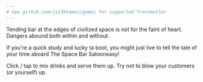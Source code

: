 ```yaml
---
# See github.com/js13kGames/games for supported frontmatter
---
```

Tending bar at the edges of civilized space is not for the faint of heart. Dangers abound both within and without.

If you're a quick study and lucky ta boot, you might just live to tell the tale of your time aboard The Space Bar Salooneasy!

Click / tap to mix drinks and serve them up. Try not to blow your customers (or yourself) up.